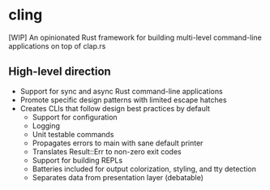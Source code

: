 # cling
[WIP] An opinionated Rust framework for building multi-level command-line applications on top of clap.rs


## High-level direction
* Support for sync and async Rust command-line applications
* Promote specific design patterns with limited escape hatches
* Creates CLIs that follow design best practices by default
    * Support for configuration
    * Logging
    * Unit testable commands
    * Propagates errors to main with sane default printer
    * Translates Result::Err to non-zero exit codes
    * Support for building REPLs
    * Batteries included for output colorization, styling, and tty detection
    * Separates data from presentation layer (debatable)
